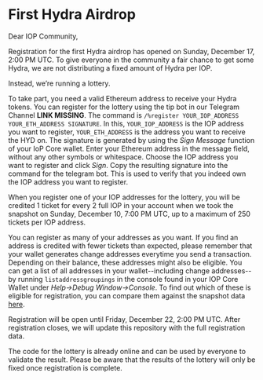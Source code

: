 First Hydra Airdrop 
===================

Dear IOP Community, 

Registration for the first Hydra airdrop has opened on Sunday, December 17, 2:00 PM UTC. To give everyone in the community a fair chance to get some Hydra, we are not distributing a fixed amount of Hydra per IOP. 

Instead, we’re running a lottery. 

To take part, you need a valid Ethereum address to receive your Hydra tokens. You can register for the lottery using the tip bot in our Telegram Channel **LINK MISSING**. The command is `/%register YOUR_IOP_ADDRESS YOUR_ETH_ADDRESS SIGNATURE`. In this, `YOUR_IOP_ADDRESS` is the IOP address you want to register, `YOUR_ETH_ADDRESS` is the address you want to receive the HYD on. The signature is generated by using the *Sign Message* function of your IoP Core wallet. Enter your Ethereum address in the message field, without any other symbols or whitespace. Choose the IOP address you want to register and click *Sign*. Copy the resulting signature into the command for the telegram bot. This is used to verify that you indeed own the IOP address you want to register.

When you register one of your IOP addresses for the lottery, you will be credited 1 ticket for every 2 full IOP in your account when we took the snapshot on Sunday, December 10, 7:00 PM UTC, up to a maximum of 250 tickets per IOP address. 

You can register as many of your addresses as you want. If you find an address is credited with fewer tickets than expected, please remember that your wallet generates change addresses everytime you send a transaction. Depending on their balance, these addresses might also be eligible. You can get a list of all addresses in your wallet--including change addresses--by running `listaddressgroupings` in the console found in your IOP Core Wallet under *Help->Debug Window->Console*. To find out which of these is eligible for registration, you can compare them against the snapshot data [here](src/data/snapshot.json). 

Registration will be open until Friday, December 22, 2:00 PM UTC. After registration closes, we will update this repository with the full registration data. 

The code for the lottery is already online and can be used by everyone to validate the result. Please be aware that the results of the lottery will only be fixed once registration is complete.
